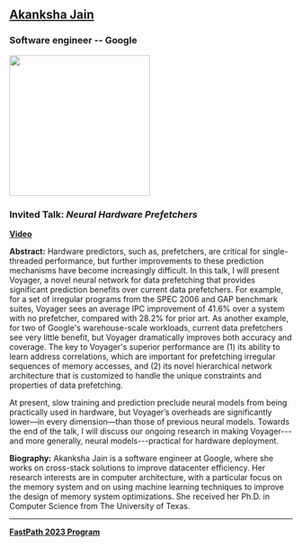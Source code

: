 ## [Akanksha Jain](https://www.cs.utexas.edu/users/akanksha/)
### Software engineer -- Google

<img src="https://pbs.twimg.com/profile_images/1137846223950557184/J0Ur6pHG_400x400.png" width="250">

### Invited Talk:  *Neural Hardware Prefetchers*
**[Video](https://www.youtube.com/watch?v=uD5C0r6S8E8)** 

**Abstract:**
Hardware predictors, such as, prefetchers, are critical for single-threaded performance, but further improvements to these prediction mechanisms have become increasingly difficult. In this talk, I will present Voyager, a novel neural network for data prefetching that provides significant prediction benefits over current data prefetchers. For example, for a set of irregular programs from the SPEC 2006 and GAP benchmark suites, Voyager sees an average IPC improvement of 41.6% over a system with no prefetcher, compared with 28.2% for prior art. As another example, for two of Google's warehouse-scale workloads, current data prefetchers see very little benefit, but Voyager dramatically improves both accuracy and coverage. The key to Voyager's superior performance are (1) its ability to learn address correlations, which are important for prefetching irregular sequences of memory accesses, and (2) its novel hierarchical network architecture that is customized to handle the unique constraints and properties of data prefetching.

At present, slow training and prediction preclude neural models from being practically used in hardware, but Voyager’s overheads are significantly lower—in every dimension—than those of previous neural models. Towards the end of the talk, I will discuss our ongoing research in making Voyager---and more generally, neural models---practical for hardware deployment.

**Biography:**
Akanksha Jain is a software engineer at Google, where she works on cross-stack solutions to improve datacenter efficiency. Her research interests are in computer architecture, with a particular focus on the memory system and on using machine learning techniques to improve the design of memory system optimizations.  She received her Ph.D. in Computer Science from The University of Texas.

----
**[FastPath 2023 Program](https://fastpath2023.github.io/FastPath2023/)**
